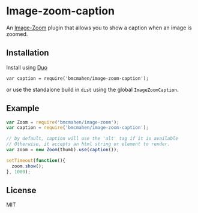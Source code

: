 
# Image-zoom-caption

  An [Image-Zoom](http://github.com/bmcmahen/image-zoom) plugin that allows you to show a caption when an image is zoomed.

## Installation

  Install using [Duo](http://github.com/duojs/duo)

```
var caption = require('bmcmahen/image-zoom-caption');
```

  or use the standalone build in `dist` using the global `ImageZoomCaption`.

## Example

```javascript
var Zoom = require('bmcmahen/image-zoom');
var caption = require('bmcmahen/image-zoom-caption');

// by default, caption will use the 'alt' tag if it is available
// Otherwise, it accepts an html string or element to render.
var zoom = new Zoom(thumb).use(caption());

setTimeout(function(){
  zoom.show();
}, 1000);
```

## License

  MIT

